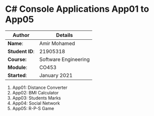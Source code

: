 # C# Console Applications App01 to App05
| Author | Details |
| ---- | ---- |
**Name**: | Amir Mohamed |
**Student ID**: | 21905318 |
**Course:** | Software Engineering |
**Module**: | CO453     |
**Started**: | January 2021 |    

1. App01: Distance Converter
2. App02: BMI Calculator
3. App03: Students Marks
4. App04: Social Network
5. App05: R-P-S Game
